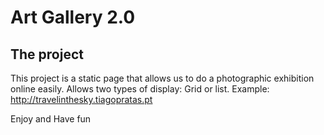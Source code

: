 # Art Gallery 2.0


## The project ##

This project is a static page that allows us to do a photographic exhibition online easily. Allows two types of display: Grid or list.
Example: http://travelinthesky.tiagopratas.pt


Enjoy and Have fun


